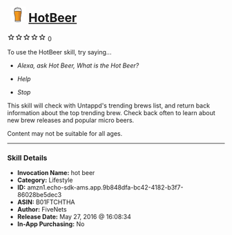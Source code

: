 # &nbsp;<img src="skill_icon" alt="HotBeer icon" width="36"> [HotBeer](http://alexa.amazon.com/#skills/amzn1.echo-sdk-ams.app.9b848dfa-bc42-4182-b3f7-86028be5dec3)
![0 stars](../../images/ic_star_border_black_18dp_1x.png)![0 stars](../../images/ic_star_border_black_18dp_1x.png)![0 stars](../../images/ic_star_border_black_18dp_1x.png)![0 stars](../../images/ic_star_border_black_18dp_1x.png)![0 stars](../../images/ic_star_border_black_18dp_1x.png) 0

To use the HotBeer skill, try saying...

* *Alexa, ask Hot Beer, What is the Hot Beer?*

* *Help*

* *Stop*

This skill will check with Untappd's trending brews list, and return back information about the top trending brew.  Check back often to learn about new brew releases and popular micro beers.

Content may not be suitable for all ages.

***

### Skill Details

* **Invocation Name:** hot beer
* **Category:** Lifestyle
* **ID:** amzn1.echo-sdk-ams.app.9b848dfa-bc42-4182-b3f7-86028be5dec3
* **ASIN:** B01FTCHTHA
* **Author:** FiveNets
* **Release Date:** May 27, 2016 @ 16:08:34
* **In-App Purchasing:** No
